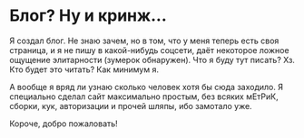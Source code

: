 # Блог? Ну и кринж...

Я создал блог. Не знаю зачем, но в том, что у меня теперь есть своя страница, и я не пишу в какой-нибудь соцсети, даёт некоторое ложное ощущение элитарности (зумерок обнаружен). Что я буду тут писать? Хз. Кто будет это читать? Как минимум я.

А вообще я вряд ли узнаю сколько человек хотя бы сюда заходило. Я специально сделал сайт максимально простым, без всяких мЕтРиК, сборки, кук, авторизации и прочей шляпы, ибо замотало уже.

Короче, добро пожаловать!